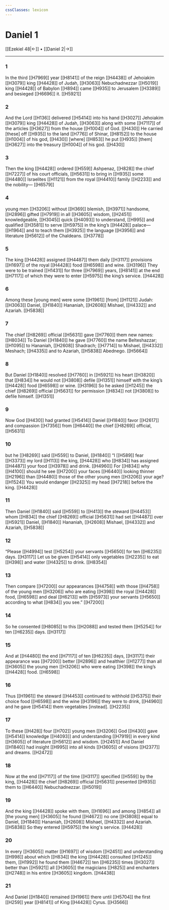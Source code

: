 ```yaml
---
cssClasses: lexicon
---
```


# Daniel 1

[[Ezekiel 48|←]] • [[Daniel 2|→]]

---

### 1
In the third [[H7969]] year [[H8141]] of the reign [[H4438]] of Jehoiakim [[H3079]] king [[H4428]] of Judah, [[H3063]] Nebuchadnezzar [[H5019]] king [[H4428]] of Babylon [[H894]] came [[H935]] to Jerusalem [[H3389]] and besieged [[H6696]] it. [[H5921]]

### 2
And the Lord [[H136]] delivered [[H5414]] into his hand [[H3027]] Jehoiakim [[H3079]] king [[H4428]] of Judah, [[H3063]] along with some [[H7117]] of the articles [[H3627]] from the house [[H1004]] of God. [[H430]] He carried [these] off [[H935]] to the land [[H776]] of Shinar, [[H8152]] to the house [[H1004]] of his god, [[H430]] [where] [[H853]] he put [[H935]] [them] [[H3627]] into the treasury [[H1004]] of his god. [[H430]]

### 3
Then the king [[H4428]] ordered [[H559]] Ashpenaz, [[H828]] the chief [[H7227]] of his court officials, [[H5631]] to bring in [[H935]] some [[H4480]] Israelites [[H1121]] from the royal [[H4410]] family [[H2233]] and the nobility— [[H6579]]

### 4
young men [[H3206]] without [[H369]] blemish, [[H3971]] handsome, [[H2896]] gifted [[H7919]] in all [[H3605]] wisdom, [[H2451]] knowledgeable, [[H3045]] quick [[H4093]] to understand, [[H995]] and qualified [[H3581]] to serve [[H5975]] in the king’s [[H4428]] palace— [[H1964]] and to teach them [[H3925]] the language [[H3956]] and literature [[H5612]] of the Chaldeans. [[H3778]]

### 5
The king [[H4428]] assigned [[H4487]] them  daily [[H3117]] provisions [[H1697]] of the royal [[H4428]] food [[H6598]] and wine. [[H3196]] They were to be trained [[H1431]] for three [[H7969]] years, [[H8141]] at the end [[H7117]] of which they were to enter [[H5975]] the king’s service. [[H4428]]

### 6
Among these [young men]  were some [[H1961]] [from] [[H1121]] Judah: [[H3063]] Daniel, [[H1840]] Hananiah, [[H2608]] Mishael, [[H4332]] and Azariah. [[H5838]]

### 7
The chief [[H8269]] official [[H5631]] gave [[H7760]] them new names: [[H8034]] To Daniel [[H1840]] he gave [[H7760]] the name Belteshazzar; [[H1095]] to Hananiah, [[H2608]] Shadrach; [[H7714]] to Mishael, [[H4332]] Meshach; [[H4335]] and to Azariah, [[H5838]] Abednego. [[H5664]]

### 8
But Daniel [[H1840]] resolved [[H7760]] in [[H5921]] his heart [[H3820]] that [[H834]] he would not [[H3808]] defile [[H1351]] himself with the king’s [[H4428]] food [[H6598]] or wine. [[H3196]] So he asked [[H1245]] the chief [[H8269]] official [[H5631]] for permission [[H834]] not [[H3808]] to defile himself. [[H1351]]

### 9
Now God [[H430]] had granted [[H5414]] Daniel [[H1840]] favor [[H2617]] and compassion [[H7356]] from [[H6440]] the chief [[H8269]] official, [[H5631]]

### 10
but he [[H8269]] said [[H559]] to Daniel, [[H1840]] “I [[H589]] fear [[H3373]] my lord [[H113]] the king, [[H4428]] who [[H834]] has assigned [[H4487]] your food [[H3978]] and drink. [[H4960]] For [[H834]] why [[H4100]] should he see [[H7200]] your faces [[H6440]] looking thinner [[H2196]] than [[H4480]] those of the other young men [[H3206]] your age? [[H1524]] You would endanger [[H2325]] my head [[H7218]] before the king. [[H4428]]

### 11
Then Daniel [[H1840]] said [[H559]] to [[H413]] the steward [[H4453]] whom [[H834]] the chief [[H8269]] official [[H5631]] had set [[H4487]] over [[H5921]] Daniel, [[H1840]] Hananiah, [[H2608]] Mishael, [[H4332]] and Azariah, [[H5838]]

### 12
“Please [[H4994]] test [[H5254]] your servants [[H5650]] for ten [[H6235]] days. [[H3117]] Let us be given [[H5414]] only vegetables [[H2235]] to eat [[H398]] and water [[H4325]] to drink. [[H8354]]

### 13
Then compare [[H7200]] our appearances [[H4758]] with those [[H4758]] of the young men [[H3206]] who are eating [[H398]] the royal [[H4428]] food, [[H6598]] and deal [[H6213]] with [[H5973]] your servants [[H5650]] according to what [[H834]] you see.” [[H7200]]

### 14
So he consented [[H8085]] to this [[H2088]] and tested them [[H5254]] for ten [[H6235]] days. [[H3117]]

### 15
And at [[H4480]] the end [[H7117]] of ten [[H6235]] days, [[H3117]] their appearance was [[H7200]] better [[H2896]] and healthier [[H1277]] than all [[H3605]] the young men [[H3206]] who were eating [[H398]] the king’s [[H4428]] food. [[H6598]]

### 16
Thus [[H1961]] the steward [[H4453]] continued to withhold [[H5375]] their choice food [[H6598]] and the wine [[H3196]] they were to drink, [[H4960]] and he gave [[H5414]] them  vegetables [instead]. [[H2235]]

### 17
To these [[H428]] four [[H702]] young men [[H3206]] God [[H430]] gave [[H5414]] knowledge [[H4093]] and understanding [[H7919]] in every kind [[H3605]] of literature [[H5612]] and wisdom. [[H2451]] And Daniel [[H1840]] had insight [[H995]] into all kinds [[H3605]] of visions [[H2377]] and dreams. [[H2472]]

### 18
Now at the end [[H7117]] of the time [[H3117]] specified [[H559]] by the king, [[H4428]] the chief [[H8269]] official [[H5631]] presented [[H935]] them to [[H6440]] Nebuchadnezzar. [[H5019]]

### 19
And the king [[H4428]] spoke with them, [[H1696]] and among [[H854]] all [the young men] [[H3605]] he found [[H4672]] no one [[H3808]] equal to Daniel, [[H1840]] Hananiah, [[H2608]] Mishael, [[H4332]] and Azariah. [[H5838]] So they entered [[H5975]] the king's service. [[H4428]]

### 20
In every [[H3605]] matter [[H1697]] of wisdom [[H2451]] and understanding [[H998]] about which [[H834]] the king [[H4428]] consulted [[H1245]] them, [[H1992]] he found them [[H4672]] ten [[H6235]] times [[H3027]] better than [[H5921]] all [[H3605]] the magicians [[H825]] and enchanters [[H2748]] in his entire [[H3605]] kingdom. [[H4438]]

### 21
And Daniel [[H1840]] remained [[H1961]] there until [[H5704]] the first [[H259]] year [[H8141]] of King [[H4428]] Cyrus. [[H3566]]


